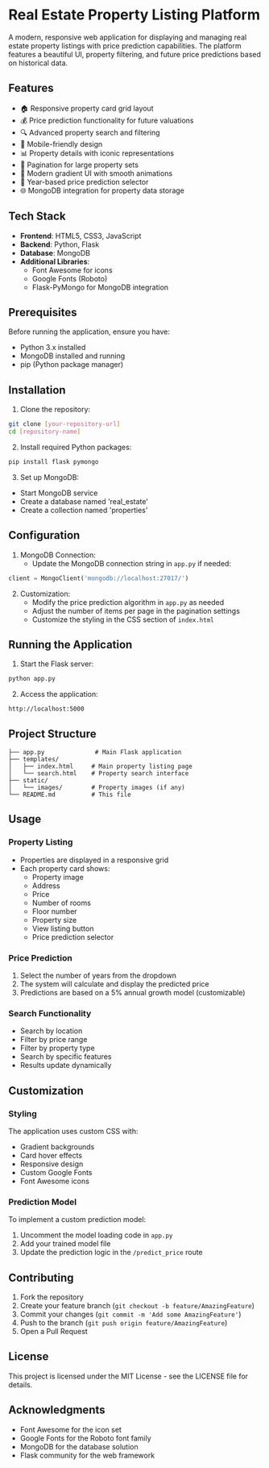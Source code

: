 # Real Estate Property Listing Platform

A modern, responsive web application for displaying and managing real estate property listings with price prediction capabilities. The platform features a beautiful UI, property filtering, and future price predictions based on historical data.

## Features

- 🏠 Responsive property card grid layout
- 💰 Price prediction functionality for future valuations
- 🔍 Advanced property search and filtering
- 📱 Mobile-friendly design
- 📊 Property details with iconic representations
- 📄 Pagination for large property sets
- 🎨 Modern gradient UI with smooth animations
- 🔮 Year-based price prediction selector
- 🌐 MongoDB integration for property data storage

## Tech Stack

- **Frontend**: HTML5, CSS3, JavaScript
- **Backend**: Python, Flask
- **Database**: MongoDB
- **Additional Libraries**: 
  - Font Awesome for icons
  - Google Fonts (Roboto)
  - Flask-PyMongo for MongoDB integration

## Prerequisites

Before running the application, ensure you have:
- Python 3.x installed
- MongoDB installed and running
- pip (Python package manager)

## Installation

1. Clone the repository:
```bash
git clone [your-repository-url]
cd [repository-name]
```

2. Install required Python packages:
```bash
pip install flask pymongo
```

3. Set up MongoDB:
- Start MongoDB service
- Create a database named 'real_estate'
- Create a collection named 'properties'

## Configuration

1. MongoDB Connection:
   - Update the MongoDB connection string in `app.py` if needed:
```python
client = MongoClient('mongodb://localhost:27017/')
```

2. Customization:
   - Modify the price prediction algorithm in `app.py` as needed
   - Adjust the number of items per page in the pagination settings
   - Customize the styling in the CSS section of `index.html`

## Running the Application

1. Start the Flask server:
```bash
python app.py
```

2. Access the application:
```
http://localhost:5000
```

## Project Structure

```
├── app.py              # Main Flask application
├── templates/
│   ├── index.html     # Main property listing page
│   └── search.html    # Property search interface
├── static/
│   └── images/        # Property images (if any)
└── README.md          # This file
```

## Usage

### Property Listing
- Properties are displayed in a responsive grid
- Each property card shows:
  - Property image
  - Address
  - Price
  - Number of rooms
  - Floor number
  - Property size
  - View listing button
  - Price prediction selector

### Price Prediction
1. Select the number of years from the dropdown
2. The system will calculate and display the predicted price
3. Predictions are based on a 5% annual growth model (customizable)

### Search Functionality
- Search by location
- Filter by price range
- Filter by property type
- Search by specific features
- Results update dynamically

## Customization

### Styling
The application uses custom CSS with:
- Gradient backgrounds
- Card hover effects
- Responsive design
- Custom Google Fonts
- Font Awesome icons

### Prediction Model
To implement a custom prediction model:
1. Uncomment the model loading code in `app.py`
2. Add your trained model file
3. Update the prediction logic in the `/predict_price` route

## Contributing

1. Fork the repository
2. Create your feature branch (`git checkout -b feature/AmazingFeature`)
3. Commit your changes (`git commit -m 'Add some AmazingFeature'`)
4. Push to the branch (`git push origin feature/AmazingFeature`)
5. Open a Pull Request

## License

This project is licensed under the MIT License - see the LICENSE file for details.

## Acknowledgments

- Font Awesome for the icon set
- Google Fonts for the Roboto font family
- MongoDB for the database solution
- Flask community for the web framework
